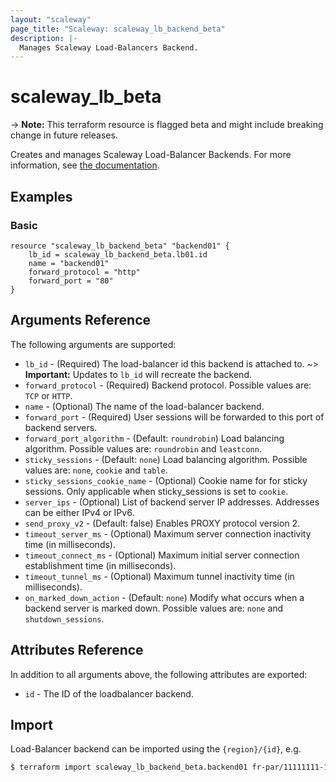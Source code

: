 ```yaml
---
layout: "scaleway"
page_title: "Scaleway: scaleway_lb_backend_beta"
description: |-
  Manages Scaleway Load-Balancers Backend.
---
```


# scaleway_lb_beta

-> **Note:** This terraform resource is flagged beta and might include breaking change in future releases.

Creates and manages Scaleway Load-Balancer Backends. For more information, see [the documentation](https://developers.scaleway.com/en/products/lb/api).

## Examples
    
### Basic

```hcl
resource "scaleway_lb_backend_beta" "backend01" {
    lb_id = scaleway_lb_backend_beta.lb01.id
    name = "backend01"
    forward_protocol = "http"
    forward_port = "80"
}
```

## Arguments Reference

The following arguments are supported:

- `lb_id`                       - (Required) The load-balancer id this backend is attached to.
~> **Important:** Updates to `lb_id` will recreate the backend.
- `forward_protocol`            - (Required) Backend protocol. Possible values are: `TCP` or `HTTP`.
- `name`                        - (Optional) The name of the load-balancer backend.
- `forward_port`                - (Required) User sessions will be forwarded to this port of backend servers.
- `forward_port_algorithm`      - (Default: `roundrobin`) Load balancing algorithm. Possible values are: `roundrobin` and `leastconn`.
- `sticky_sessions`             - (Default: `none`)  Load balancing algorithm. Possible values are: `none`, `cookie` and `table`.
- `sticky_sessions_cookie_name` - (Optional) Cookie name for for sticky sessions. Only applicable when sticky_sessions is set to `cookie`.
- `server_ips`                  - (Optional) List of backend server IP addresses. Addresses can be either IPv4 or IPv6.
- `send_proxy_v2`               - (Default: false) Enables PROXY protocol version 2.
- `timeout_server_ms`           - (Optional) Maximum server connection inactivity time (in milliseconds).
- `timeout_connect_ms`          - (Optional) Maximum initial server connection establishment time (in milliseconds).
- `timeout_tunnel_ms`           - (Optional) Maximum tunnel inactivity time (in milliseconds).
- `on_marked_down_action`       - (Default: `none`) Modify what occurs when a backend server is marked down. Possible values are: `none` and `shutdown_sessions`.


## Attributes Reference

In addition to all arguments above, the following attributes are exported:

- `id` - The ID of the loadbalancer backend.


## Import

Load-Balancer backend can be imported using the `{region}/{id}`, e.g.

```bash
$ terraform import scaleway_lb_backend_beta.backend01 fr-par/11111111-1111-1111-1111-111111111111
```
